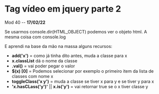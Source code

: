 # Tag vídeo em jquery parte 2

Mod 40 -- **17/02/22**

Se usarmos console.dir(HTML_OBJECT) podemos ver o objeto html. A mesma coisa com console.log

E aprendi na base da mão na massa alguns recursos:  

* **add('x')** = como já tinha dito antes, muda a classe para x
* **x.classList** dá o nome da classe
* **.val()** =  vai poder pegar o valor
* **$(x) [0]** = Podemos selecionar por exemplo o primeiro item da lista de classes com nome x
* **toggleClass('x y')** = muda a classe se tiver x para y e se tiver y para x
* **'x.hasCLass('y')'** || **x.is('y')** = vai retornar true se o x tiver classe y
